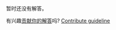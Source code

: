 
暂时还没有解答。

有兴趣[贡献你的解答](https://github.com/BFEdev/BFE.dev-solutions/blob/main/react/usearray_zh.md)吗? [Contribute guideline](https://github.com/BFEdev/BFE.dev-solutions#how-to-contribute)
